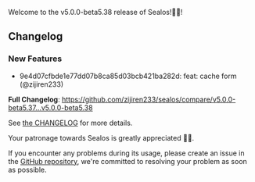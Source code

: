 Welcome to the v5.0.0-beta5.38 release of Sealos!🎉🎉!



## Changelog
### New Features
* 9e4d07cfbde1e77dd07b8ca85d03bcb421ba282d: feat: cache form (@zijiren233)

**Full Changelog**: https://github.com/zijiren233/sealos/compare/v5.0.0-beta5.37...v5.0.0-beta5.38

See [the CHANGELOG](https://github.com/zijiren233/sealos/blob/main/CHANGELOG/CHANGELOG.md) for more details.

Your patronage towards Sealos is greatly appreciated 🎉🎉.

If you encounter any problems during its usage, please create an issue in the [GitHub repository](https://github.com/zijiren233/sealos), we're committed to resolving your problem as soon as possible.

